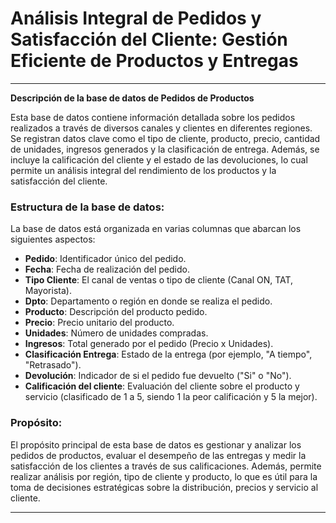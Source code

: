 # Análisis Integral de Pedidos y Satisfacción del Cliente: Gestión Eficiente de Productos y Entregas

---

**Descripción de la base de datos de Pedidos de Productos**

Esta base de datos contiene información detallada sobre los pedidos realizados a través de diversos canales y clientes en diferentes regiones. Se registran datos clave como el tipo de cliente, producto, precio, cantidad de unidades, ingresos generados y la clasificación de entrega. Además, se incluye la calificación del cliente y el estado de las devoluciones, lo cual permite un análisis integral del rendimiento de los productos y la satisfacción del cliente.

### Estructura de la base de datos:
La base de datos está organizada en varias columnas que abarcan los siguientes aspectos:
- **Pedido**: Identificador único del pedido.
- **Fecha**: Fecha de realización del pedido.
- **Tipo Cliente**: El canal de ventas o tipo de cliente (Canal ON, TAT, Mayorista).
- **Dpto**: Departamento o región en donde se realiza el pedido.
- **Producto**: Descripción del producto pedido.
- **Precio**: Precio unitario del producto.
- **Unidades**: Número de unidades compradas.
- **Ingresos**: Total generado por el pedido (Precio x Unidades).
- **Clasificación Entrega**: Estado de la entrega (por ejemplo, "A tiempo", "Retrasado").
- **Devolución**: Indicador de si el pedido fue devuelto ("Si" o "No").
- **Calificación del cliente**: Evaluación del cliente sobre el producto y servicio (clasificado de 1 a 5, siendo 1 la peor calificación y 5 la mejor).

### Propósito:
El propósito principal de esta base de datos es gestionar y analizar los pedidos de productos, evaluar el desempeño de las entregas y medir la satisfacción de los clientes a través de sus calificaciones. Además, permite realizar análisis por región, tipo de cliente y producto, lo que es útil para la toma de decisiones estratégicas sobre la distribución, precios y servicio al cliente.

---

